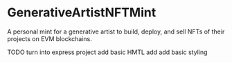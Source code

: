 # GenerativeArtistNFTMint

A personal mint for a generative artist to build, deploy, and sell NFTs of their projects on EVM blockchains.

TODO
turn into express project
add basic HMTL
add add basic styling
